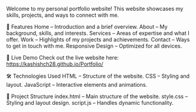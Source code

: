 Welcome to my personal portfolio website! This website showcases my skills, projects, and ways to connect with me.

🌟 Features
Home – Introduction and a brief overview.
About – My background, skills, and interests.
Services – Areas of expertise and what I offer.
Work – Highlights of my projects and achievements.
Contact – Ways to get in touch with me.
Responsive Design – Optimized for all devices.

🚀 Live Demo
Check out the live website here: https://kashishch28.github.io/Portfolio/

🛠️ Technologies Used
HTML – Structure of the website.
CSS – Styling and layout.
JavaScript – Interactive elements and animations.

📂 Project Structure
index.html – Main structure of the website.
style.css – Styling and layout design.
script.js – Handles dynamic functionality.
